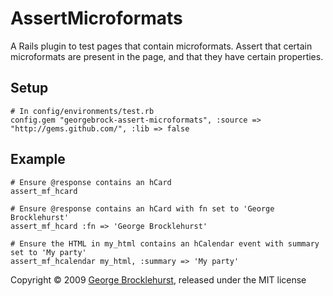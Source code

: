 # AssertMicroformats #

A Rails plugin to test pages that contain microformats.  Assert that certain microformats are present in the page, and that they have certain properties.


## Setup ##

    # In config/environments/test.rb
    config.gem "georgebrock-assert-microformats", :source => "http://gems.github.com/", :lib => false

## Example ##

    # Ensure @response contains an hCard
    assert_mf_hcard

    # Ensure @response contains an hCard with fn set to 'George Brocklehurst'
    assert_mf_hcard :fn => 'George Brocklehurst'

    # Ensure the HTML in my_html contains an hCalendar event with summary set to 'My party'
    assert_mf_hcalendar my_html, :summary => 'My party'


Copyright &copy; 2009 <span class="vcard"><a href="http://georgebrock.com" class="url">George Brocklehurst</a></span>, released under the MIT license

